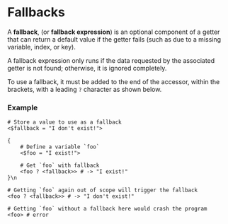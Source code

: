 # Fallbacks

A **fallback**, (or **fallback expression**) is an optional component of a getter that can return a default value if the getter fails (such as due to a missing variable, index, or key).

A fallback expression only runs if the data requested by the associated getter is not found; otherwise, it is ignored completely.

To use a fallback, it must be added to the end of the accessor, within the brackets, with a leading `?` character as shown below.

### Example

```rant
# Store a value to use as a fallback
<$fallback = "I don't exist!">

{
    # Define a variable `foo`
    <$foo = "I exist!">

    # Get `foo` with fallback
    <foo ? <fallback>> # -> "I exist!"
}\n

# Getting `foo` again out of scope will trigger the fallback
<foo ? <fallback>> # -> "I don't exist!"

# Getting `foo` without a fallback here would crash the program
<foo> # error
```